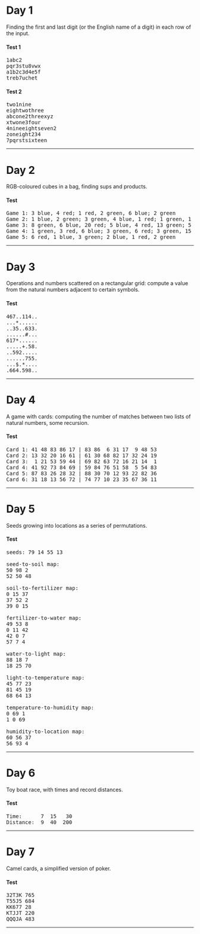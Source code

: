 #  Day 1

Finding the first and last digit (or the English name of a digit) in each row of the input.

####  Test 1

<pre>
1abc2
pqr3stu8vwx
a1b2c3d4e5f
treb7uchet
</pre>

####  Test 2

<pre>
two1nine
eightwothree
abcone2threexyz
xtwone3four
4nineeightseven2
zoneight234
7pqrstsixteen
</pre>

---

#  Day 2

RGB-coloured cubes in a bag, finding sups and products.

####  Test

<pre>
Game 1: 3 blue, 4 red; 1 red, 2 green, 6 blue; 2 green
Game 2: 1 blue, 2 green; 3 green, 4 blue, 1 red; 1 green, 1 blue
Game 3: 8 green, 6 blue, 20 red; 5 blue, 4 red, 13 green; 5 green, 1 red
Game 4: 1 green, 3 red, 6 blue; 3 green, 6 red; 3 green, 15 blue, 14 red
Game 5: 6 red, 1 blue, 3 green; 2 blue, 1 red, 2 green
</pre>

---

#  Day 3

Operations and numbers scattered on a rectangular grid: compute a value from the natural numbers adjacent to certain symbols.

####  Test

<pre>
467..114..
...*......
..35..633.
......#...
617*......
.....+.58.
..592.....
......755.
...$.*....
.664.598..
</pre>

---

#  Day 4

A game with cards: computing the number of matches between two lists of natural numbers, some recursion.

####  Test

<pre>
Card 1: 41 48 83 86 17 | 83 86  6 31 17  9 48 53
Card 2: 13 32 20 16 61 | 61 30 68 82 17 32 24 19
Card 3:  1 21 53 59 44 | 69 82 63 72 16 21 14  1
Card 4: 41 92 73 84 69 | 59 84 76 51 58  5 54 83
Card 5: 87 83 26 28 32 | 88 30 70 12 93 22 82 36
Card 6: 31 18 13 56 72 | 74 77 10 23 35 67 36 11
</pre>

---

#  Day 5

Seeds growing into locations as a series of permutations.

####  Test

<pre>
seeds: 79 14 55 13

seed-to-soil map:
50 98 2
52 50 48

soil-to-fertilizer map:
0 15 37
37 52 2
39 0 15

fertilizer-to-water map:
49 53 8
0 11 42
42 0 7
57 7 4

water-to-light map:
88 18 7
18 25 70

light-to-temperature map:
45 77 23
81 45 19
68 64 13

temperature-to-humidity map:
0 69 1
1 0 69

humidity-to-location map:
60 56 37
56 93 4
</pre>

---

#  Day 6

Toy boat race, with times and record distances.

####  Test

<pre>
Time:      7  15   30
Distance:  9  40  200
</pre>

---

#  Day 7

Camel cards, a simplified version of poker.

####  Test

<pre>
32T3K 765
T55J5 684
KK677 28
KTJJT 220
QQQJA 483
</pre>

---

